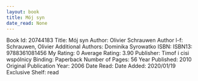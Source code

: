 ```yaml
---
layout: book
title: Mój syn
date_read: None
---
```


Book Id: 20744183
Title: Mój syn
Author: Olivier Schrauwen
Author l-f: Schrauwen, Olivier
Additional Authors: Dominika Syrowatko
ISBN: 
ISBN13: 9788361081456
My Rating: 0
Average Rating: 3.90
Publisher: Timof i cisi wspólnicy
Binding: Paperback
Number of Pages: 56
Year Published: 2010
Original Publication Year: 2006
Date Read: 
Date Added: 2020/01/19
Exclusive Shelf: read


